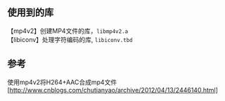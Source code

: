 ## 使用到的库

【mp4v2】创建MP4文件的库，`libmp4v2.a`  
【libiconv】处理字符编码的库, `libiconv.tbd`  

## 参考  
使用mp4v2将H264+AAC合成mp4文件[http://www.cnblogs.com/chutianyao/archive/2012/04/13/2446140.html]
